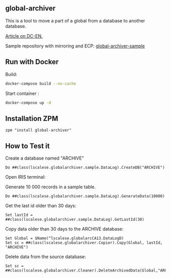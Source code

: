 ## global-archiver

This is a tool to move a part of a global from a database to another database.  

[Article on DC-EN.](https://community.intersystems.com/post/global-archiver-moving-part-global)  

Sample repository with mirroring and ECP: [global-archiver-sample](https://github.com/lscalese/global-archiver-sample)  

## Run with Docker

Build: 

```bash
docker-compose build --no-cache
```

Start container : 
```bash
docker-compose up -d
```

## Installation ZPM

```
zpm "install global-archiver"
```

## How to Test it

Create a database named "ARCHIVE"

```objectscript
Do ##class(lscalese.globalarchiver.sample.DataLog).CreateDB("ARCHIVE")
```

Open IRIS terminal:

Generate 10 000 records in a sample table.

```objectscript
Do ##class(lscalese.globalarchiver.sample.DataLog).GenerateData(10000)
```

Get the last id older than 30 days: 
```objectscript
Set lastId = ##class(lscalese.globalarchiver.sample.DataLog).GetLastId(30)
```

Copy data older than 30 days to the ARCHIVE database:
```objectscript
Set Global = $Name(^lscalese.globalarcCA13.DataLogD)
Set sc = ##class(lscalese.globalarchiver.Copier).Copy(Global, lastId, "ARCHIVE")
```

Delete data from the source database:
```objectscript
Set sc = ##class(lscalese.globalarchiver.Cleaner).DeleteArchivedData(Global,"ARCHIVE")
```
